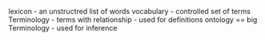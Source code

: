 
lexicon - an unstructred list of words 
vocabulary - controlled set of terms 
Terminology - terms with relationship
    - used for definitions 
ontology == big Terminology
    - used for inference 